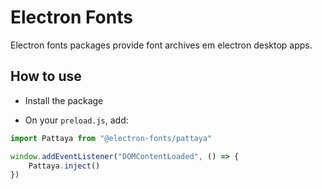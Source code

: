 # Electron Fonts

Electron fonts packages provide font archives em electron desktop apps.

## How to use

* Install the package

* On your `preload.js`, add:

```ts
import Pattaya from "@electron-fonts/pattaya"

window.addEventListener("DOMContentLoaded", () => {
    Pattaya.inject()
})
```